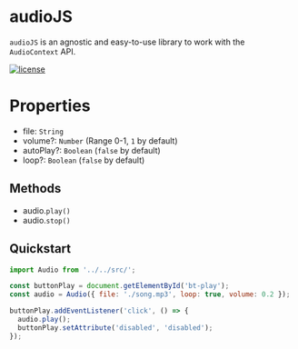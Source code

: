 # audioJS
`audioJS` is an agnostic and easy-to-use library to work with the `AudioContext` API.

[![license](https://badgen.now.sh/badge/license/MIT)](./LICENSE)

# Properties
* file: <code>String</code>
* volume?: <code>Number</code> (Range 0-1, <code>1</code> by default)
* autoPlay?: <code>Boolean</code> (<code>false</code> by default)
* loop?: <code>Boolean</code> (<code>false</code> by default)

## Methods
* audio.<code>play()</code>
* audio.<code>stop()</code>

## Quickstart
```js
import Audio from '../../src/';

const buttonPlay = document.getElementById('bt-play');
const audio = Audio({ file: './song.mp3', loop: true, volume: 0.2 });

buttonPlay.addEventListener('click', () => {
  audio.play();
  buttonPlay.setAttribute('disabled', 'disabled');
});
```
